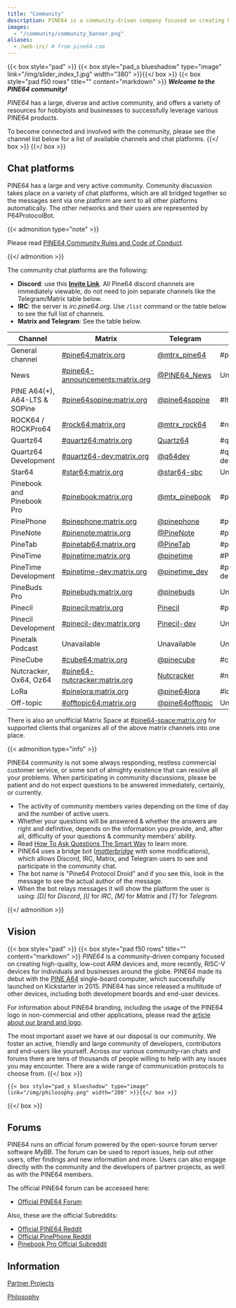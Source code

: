 ```yaml
---
title: "Community"
description: PINE64 is a community-driven company focused on creating high-quality, low-cost ARM devices and, more recently, RISC-V devices for individuals and businesses around the globe.
images:
  - "/community/community_banner.png"
aliases:
  - /web-irc/ # from pine64.com
---
```


{{< box style="pad" >}}
  {{< box style="pad_s blueshadow" type="image" link="/img/slider_index_1.jpg" width="380" >}}{{</ box >}}
  {{< box style="pad f50 rows" title="" content="markdown" >}}
***Welcome to the PINE64 community!***

_PINE64_ has a large, diverse and active community, and offers a variety of resources for hobbyists and businesses to successfully leverage various PINE64 products.

To become connected and involved with the community, please see the channel list below for a list of available channels and chat platforms.
  {{</ box >}}
{{</ box >}}

## Chat platforms

PINE64 has a large and very active community. Community discussion takes place on a variety of chat platforms, which are all bridged together so the messages sent via one platform are sent to all other platforms automatically. The other networks and their users are represented by P64ProtocolBot.

{{< admonition type="note" >}}

Please read [PINE64 Community Rules and Code of Conduct](/community/Rules/).

{{</ admonition >}}

The community chat platforms are the following:

* **Discord**: use this **[Invite Link](https://discord.gg/pine64)**. All Pine64 discord channels are immediately viewable, do not need to join separate channels like the Telegram/Matrix table below.
* **IRC**: the server is _irc.pine64.org_. Use `/list` command or the table below to see the full list of channels.
* **Matrix and Telegram**: See the table below.

| Channel | Matrix | Telegram | IRC |
| --- | --- | --- | --- |
| General channel | [#pine64:matrix.org](https://matrix.to/#/#pine64:matrix.org) | [@mtrx_pine64](https://t.me/mtrx_pine64) | #pine64 |
| News | [#pine64-announcements:matrix.org](https://matrix.to/#/#pine64-announcements:matrix.org) | [@PINE64_News](https://t.me/PINE64_News) | Unavailable |
| PINE A64(+), A64-LTS & SOPine | [#pine64sopine:matrix.org](https://matrix.to/#/#pine64sopine:matrix.org) | [@pine64sopine](https://t.me/pine64sopine) | #lts-sopine |
| ROCK64 / ROCKPro64 | [#rock64:matrix.org](https://matrix.to/#/#rock64:matrix.org) | [@mtrx_rock64](https://t.me/mtrx_rock64) | #rock64 |
| Quartz64 | [#quartz64:matrix.org](https://matrix.to/#/#quartz64:matrix.org) | [Quartz64](https://t.me/joinchat/Vq50DXkH31e0_i-f) | #quartz64 |
| Quartz64 Development | [#quartz64-dev:matrix.org](https://matrix.to/#/#quartz64-dev:matrix.org) | [@q64dev](https://t.me/q64dev) | #quartz-dev |
| Star64 | [#star64:matrix.org](https://matrix.to/#/#star64:matrix.org) | [@star64-sbc](https://t.me/star64_sbc) | Unavailable |
| Pinebook and Pinebook Pro | [#pinebook:matrix.org](https://matrix.to/#/#pinebook:matrix.org) | [@mtx_pinebook](https://t.me/mtx_pinebook) | #pinebook |
| PinePhone | [#pinephone:matrix.org](https://matrix.to/#/#pinephone:matrix.org) | [@pinephone](https://t.me/pinephone) | #pinephone |
| PineNote | [#pinenote:matrix.org](https://matrix.to/#/#pinenote:matrix.org) | [@PineNote](https://t.me/pinenote) | #pinenote |
| PineTab | [#pinetab64:matrix.org](https://matrix.to/#/#pinetab64:matrix.org) | [@PineTab](https://t.me/PineTab) | #pinetab |
| PineTime | [#pinetime:matrix.org](https://matrix.to/#/#pinetime:matrix.org) | [@pinetime](https://t.me/pinetime) | #Pinetime |
| PineTime Development | [#pinetime-dev:matrix.org](https://matrix.to/#/#pinetime-dev:matrix.org) | [@pinetime_dev](https://t.me/pinetime_dev) | #pinetime-dev |
| PineBuds Pro | [#pinebuds:matrix.org](https://matrix.to/#/#pinebuds:matrix.org) | [@pinebuds](https://t.me/+nJVhM0mZ9KhlYmZl) | Unavailable |
| Pinecil | [#pinecil:matrix.org](https://matrix.to/#/#pinecil:matrix.org) | [Pinecil](https://t.me/joinchat/Kmi2S1iej-_4DgrVf3jjnQ) | #pinecil |
| Pinecil Development | [#pinecil-dev:matrix.org](https://matrix.to/#/#pinecil-dev:matrix.org) | [Pinecil-dev](https://t.me/+8_pdKqXrVuQ4OTk1) | Unavailable |
| Pinetalk Podcast | Unavailable | Unavailable | Unavailable |
| PineCube | [#cube64:matrix.org](https://matrix.to/#/#cube64:matrix.org) | [@pinecube](https://t.me/pinecube) | #cube |
| Nutcracker, Ox64, Oz64 | [#pine64-nutcracker:matrix.org](https://matrix.to/#/#pine64-nutcracker:matrix.org) | [Nutcracker](https://t.me/joinchat/Kmi2S0nOsT240emHk-aO6g) | #nutcracker |
| LoRa | [#pinelora:matrix.org](https://matrix.to/#/#pinelora:matrix.org) | [@pine64lora](https://t.me/pine64lora) | #lora |
| Off-topic | [#offtopic64:matrix.org](https://matrix.to/#/#offtopic64:matrix.org) | [@pine64offtopic](https://t.me/pine64offtopic) | Unavailable |

There is also an unofficial Matrix Space at [#pine64-space:matrix.org](https://matrix.to/#/#pine64-space:matrix.org) for supported clients that organizes all of the above matrix channels into one place.

{{< admonition type="info" >}}

PINE64 community is not some always responding, restless commercial customer service, or some sort of almighty existence that can resolve all your problems. When participating in community discussions, please be patient and do not expect questions to be answered immediately, certainly, or currently.

* The activity of community members varies depending on the time of day and the number of active users.
* Whether your questions will be answered & whether the answers are right and definitive, depends on the information you provide, and, after all, difficulty of your questions & community members' ability.
* Read [How To Ask Questions The Smart Way](http://www.catb.org/~esr/faqs/smart-questions.html) to learn more.
* PINE64 uses a bridge bot (_[matterbridge](https://github.com/42wim/matterbridge)_ with some modifications), which allows Discord, IRC, Matrix, and Telegram users to see and participate in the community chat.
* The bot name is "Pine64 Protocol Droid" and if you see this, look in the message to see the actual author of the message.
* When the bot relays messages it will show the platform the user is using: _[D]_ for _Discord_, _[I]_ for _IRC_, _[M]_ for _Matrix_ and _[T]_ for _Telegram_.

{{</ admonition >}}

## Vision

{{< box style="pad" >}}
  {{< box style="pad f50 rows" title="" content="markdown" >}}
_PINE64_ is a community-driven company focused on creating high-quality, low-cost ARM devices and, more recently, RISC-V devices for individuals and businesses around the globe. PINE64 made its debut with the [PINE A64](/documentation/Pine_A64) single-board computer, which successfully launched on Kickstarter in 2015. PINE64 has since released a multitude of other devices, including both development boards and end-user devices.

For information about PINE64 branding, including the usage of the PINE64 logo in non-commercial and other applications, please read the [article about our brand and logo](Brand_and_logo).

The most important asset we have at our disposal is our community. We foster an active, friendly and large community of developers, contributors and end-users like yourself. Across our various community-ran chats and forums there are tens of thousands of people willing to help with any issues you may encounter. There are a wide range of communication protocols to choose from.
  {{</ box >}}

    {{< box style="pad_s blueshadow" type="image" link="/img/philosophy.png" width="200" >}}{{</ box >}}
{{</ box >}}

## Forums

PINE64 runs an official forum powered by the open-source forum server software _MyBB_. The forum can be used to report issues, help out other users, offer findings and new information and more. Users can also engage directly with the community and the developers of partner projects, as well as with the PINE64 members.

The official PINE64 forum can be accessed here:

* [Official PINE64 Forum](https://forum.pine64.org/)

Also, these are the official Subreddits:

* [Official PINE64 Reddit](https://www.reddit.com/r/PINE64official/)
* [Official PinePhone Reddit](https://www.reddit.com/r/PinePhoneOfficial/)
* [Pinebook Pro Offcial Subreddit](https://www.reddit.com/r/PinebookPro/)

## Information

[Partner Projects](partner_projects)

[Philosophy](philosophy)
